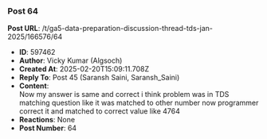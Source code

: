 ### Post 64
**Post URL**: /t/ga5-data-preparation-discussion-thread-tds-jan-2025/166576/64
- **ID**: 597462
- **Author**: Vicky Kumar (Algsoch)
- **Created At**: 2025-02-20T15:09:11.708Z
- **Reply To**: Post 45 (Saransh Saini, Saransh_Saini)
- **Content**:  
  Now my answer is same and correct i think problem was in TDS matching question like it was matched to other number now programmer correct it and matched to correct value like 4764
- **Reactions**: None
- **Post Number**: 64

